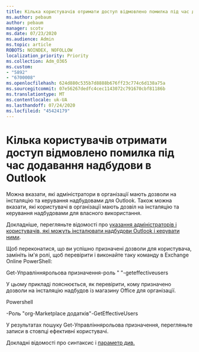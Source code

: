 ```yaml
---
title: Кілька користувачів отримати доступ відмовлено помилка під час додавання надбудови в Outlook
ms.author: pebaum
author: pebaum
manager: scotv
ms.date: 07/23/2020
ms.audience: Admin
ms.topic: article
ROBOTS: NOINDEX, NOFOLLOW
localization_priority: Priority
ms.collection: Adm_O365
ms.custom:
- "5892"
- "6700008"
ms.openlocfilehash: 624d880c535b7d8888b676ff23c774c6d138a75a
ms.sourcegitcommit: 07e56267dedfc4cec1143072c791670cbf81186b
ms.translationtype: MT
ms.contentlocale: uk-UA
ms.lasthandoff: 07/24/2020
ms.locfileid: "45424179"
---
```

# <a name="multiple-users-get-access-denied-error-while-adding-add-ins-in-outlook"></a>Кілька користувачів отримати доступ відмовлено помилка під час додавання надбудови в Outlook

Можна вказати, які адміністратори в організації мають дозволи на інсталяцію та керування надбудовами для Outlook. Також можна вказати, які користувачі в організації мають дозвіл на інсталяцію та керування надбудовами для власного використання.

Докладніше, перегляньте відомості про [указання адміністраторів і користувачів, які можуть інсталювати надбудови Outlook і керувати ними](https://docs.microsoft.com/exchange/clients-and-mobile-in-exchange-online/add-ins-for-outlook/specify-who-can-install-and-manage-add-ins).

Щоб переконатися, що ви успішно призначені дозволи для користувача, замініть <Role Name> ім'я ролі, щоб перевірити і виконайте таку команду в Exchange Online PowerShell:

Get-Управліннярольова призначення-роль " <Role Name> "-geteffectiveusers

У цьому прикладі пояснюється, як перевірити, кому призначено дозволи на інсталяцію надбудов із магазину Office для організації.

Powershell

-Роль "org-Marketplace додатків"-GetEffectiveUsers

У результатах пошуку Get-Управліннярольова призначення, перегляньте записи в стовпці ефективні користувачі.

Докладні відомості про синтаксис і [параметр див.](https://docs.microsoft.com/powershell/module/exchange/get-managementroleassignment)
 